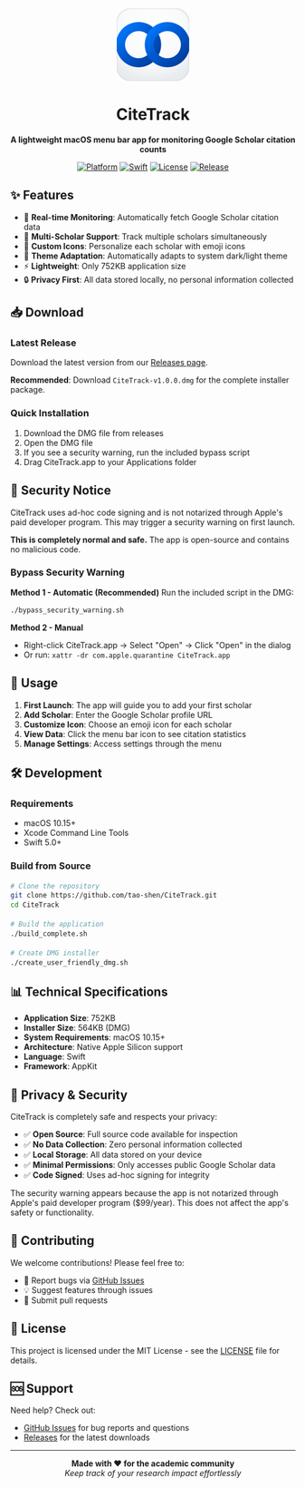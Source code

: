 <div align="center">
  <img src="logo.png" alt="CiteTrack Logo" width="128" height="128">
  
  # CiteTrack
  
  **A lightweight macOS menu bar app for monitoring Google Scholar citation counts**
  
  [![Platform](https://img.shields.io/badge/platform-macOS-blue)](https://www.apple.com/macos/)
  [![Swift](https://img.shields.io/badge/language-Swift-orange)](https://swift.org/)
  [![License](https://img.shields.io/badge/license-MIT-green)](LICENSE)
  [![Release](https://img.shields.io/github/v/release/tao-shen/CiteTrack)](https://github.com/tao-shen/CiteTrack/releases)
  
</div>

## ✨ Features

- 🔄 **Real-time Monitoring**: Automatically fetch Google Scholar citation data
- 👥 **Multi-Scholar Support**: Track multiple scholars simultaneously
- 🎨 **Custom Icons**: Personalize each scholar with emoji icons
- 🌙 **Theme Adaptation**: Automatically adapts to system dark/light theme
- ⚡ **Lightweight**: Only 752KB application size
- 🔒 **Privacy First**: All data stored locally, no personal information collected

## 📥 Download

### Latest Release

Download the latest version from our [Releases page](https://github.com/tao-shen/CiteTrack/releases/latest).

**Recommended**: Download `CiteTrack-v1.0.0.dmg` for the complete installer package.

### Quick Installation

1. Download the DMG file from releases
2. Open the DMG file
3. If you see a security warning, run the included bypass script
4. Drag CiteTrack.app to your Applications folder

## 🚨 Security Notice

CiteTrack uses ad-hoc code signing and is not notarized through Apple's paid developer program. This may trigger a security warning on first launch.

**This is completely normal and safe.** The app is open-source and contains no malicious code.

### Bypass Security Warning

**Method 1 - Automatic (Recommended)**
Run the included script in the DMG:
```bash
./bypass_security_warning.sh
```

**Method 2 - Manual**
- Right-click CiteTrack.app → Select "Open" → Click "Open" in the dialog
- Or run: `xattr -dr com.apple.quarantine CiteTrack.app`

## 🚀 Usage

1. **First Launch**: The app will guide you to add your first scholar
2. **Add Scholar**: Enter the Google Scholar profile URL
3. **Customize Icon**: Choose an emoji icon for each scholar
4. **View Data**: Click the menu bar icon to see citation statistics
5. **Manage Settings**: Access settings through the menu

## 🛠️ Development

### Requirements
- macOS 10.15+
- Xcode Command Line Tools
- Swift 5.0+

### Build from Source

```bash
# Clone the repository
git clone https://github.com/tao-shen/CiteTrack.git
cd CiteTrack

# Build the application
./build_complete.sh

# Create DMG installer
./create_user_friendly_dmg.sh
```

## 📊 Technical Specifications

- **Application Size**: 752KB
- **Installer Size**: 564KB (DMG)
- **System Requirements**: macOS 10.15+
- **Architecture**: Native Apple Silicon support
- **Language**: Swift
- **Framework**: AppKit

## 🔐 Privacy & Security

CiteTrack is completely safe and respects your privacy:

- ✅ **Open Source**: Full source code available for inspection
- ✅ **No Data Collection**: Zero personal information collected
- ✅ **Local Storage**: All data stored on your device
- ✅ **Minimal Permissions**: Only accesses public Google Scholar data
- ✅ **Code Signed**: Uses ad-hoc signing for integrity

The security warning appears because the app is not notarized through Apple's paid developer program ($99/year). This does not affect the app's safety or functionality.

## 🤝 Contributing

We welcome contributions! Please feel free to:

- 🐛 Report bugs via [GitHub Issues](https://github.com/tao-shen/CiteTrack/issues)
- 💡 Suggest features through issues
- 🔧 Submit pull requests

## 📄 License

This project is licensed under the MIT License - see the [LICENSE](LICENSE) file for details.

## 🆘 Support

Need help? Check out:

- [GitHub Issues](https://github.com/tao-shen/CiteTrack/issues) for bug reports and questions
- [Releases](https://github.com/tao-shen/CiteTrack/releases) for the latest downloads

---

<div align="center">
  <strong>Made with ❤️ for the academic community</strong>
  <br>
  <em>Keep track of your research impact effortlessly</em>
</div> 